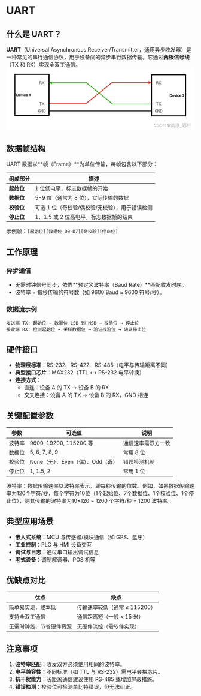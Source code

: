 # UART

## 什么是 UART？
**UART**（Universal Asynchronous Receiver/Transmitter，通用异步收发器）是一种常见的串行通信协议，用于设备间的异步串行数据传输。它通过**两根信号线**（TX 和 RX）实现全双工通信。
![alt text](image-11.png)
## 数据帧结构
UART 数据以**帧（Frame）**为单位传输，每帧包含以下部分：

| 组成部分       | 描述                                                                 |
|----------------|----------------------------------------------------------------------|
| **起始位**     | 1 位低电平，标志数据帧的开始                                         |
| **数据位**     | 5-9 位（通常为 8 位），实际传输的数据                                |
| **校验位**     | 可选 1 位（奇校验/偶校验/无校验），用于错误检测                       |
| **停止位**     | 1、1.5 或 2 位高电平，标志数据帧的结束                               |

示例帧：`[起始位][数据位 D0-D7][奇校验][停止位]`

## 工作原理
### 异步通信
- 无需时钟信号同步，依靠**预定义波特率（Baud Rate）**匹配收发时序。
- 波特率 = 每秒传输的符号数（如 9600 Baud ≈ 9600 符号/秒）。

### 数据流示例
```plaintext
发送端 TX: 起始位 → 数据位 LSB 到 MSB → 校验位 → 停止位
接收端 RX: 检测起始位 → 采样数据位 → 验证校验位 → 确认停止位
```

## 硬件接口
- **物理层标准**：RS-232、RS-422、RS-485（电平与传输距离不同）
- **典型接口芯片**：MAX232（TTL ↔ RS-232 电平转换）
- **连接方式**：
  - 直连：设备 A 的 TX → 设备 B 的 RX
  - 交叉连接：设备 A 的 TX → 设备 B 的 RX，GND 相连

## 关键配置参数
| 参数         | 可选值                          | 说明                     |
|--------------|--------------------------------|--------------------------|
| 波特率       | 9600, 19200, 115200 等         | 通信速率需双方一致       |
| 数据位       | 5, 6, 7, 8, 9                  | 常用 8 位                |
| 校验位       | None（无）、Even（偶）、Odd（奇）| 错误检测机制             |
| 停止位       | 1, 1.5, 2                      | 常用 1 位               |


波特率：数据传输速率以波特率表示，即每秒传输的位数。例如，如果数据传输速率为120个字符/秒，每个字符为10位（1个起始位、7个数据位、1个校验位、1个停止位），则其传输的波特率为10×120 = 1200 个字符/秒 = 1200 波特率。 
    
## 典型应用场景
- **嵌入式系统**：MCU 与传感器/模块通信（如 GPS、蓝牙）
- **工业控制**：PLC 与 HMI 设备交互
- **调试与日志**：通过串口输出调试信息
- **老式设备**：调制解调器、POS 机等  

## 优缺点对比
| **优点**                     | **缺点**                     |
|------------------------------|------------------------------|
| 简单易实现，成本低           | 传输速率较低（通常 ≤ 115200）|
| 支持全双工通信               | 通信距离短（一般 < 15 米）   |
| 无需时钟线，节省硬件资源     | 无硬件流控（需软件实现）      |

## 注意事项
1. **波特率匹配**：收发双方必须使用相同的波特率。
2. **电平兼容性**：不同标准（如 TTL 与 RS-232）需电平转换芯片。
3. **抗干扰能力**：长距离通信建议使用 RS-485 或增加屏蔽措施。
4. **错误检测**：校验位可检测单比特错误，但无法纠正。

